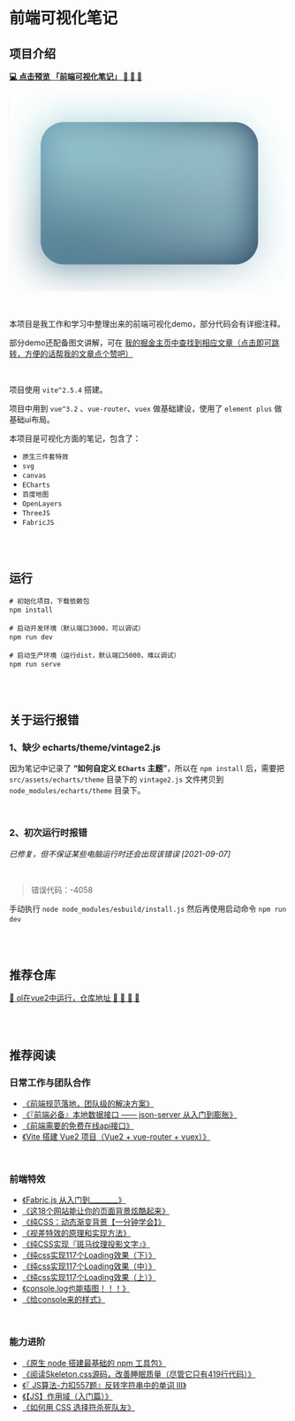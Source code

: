 # 前端可视化笔记

## 项目介绍
 **[:computer: 点击预览 「前端可视化笔记」 :rocket:  :rocket:  :rocket: ](http://k21vin.gitee.io/front-end-data-visualization)**

![](./preview.gif)

<br>

本项目是我工作和学习中整理出来的前端可视化demo，部分代码会有详细注释。

部分demo还配备图文讲解，可在 [我的掘金主页中查找到相应文章（点击即可跳转，方便的话帮我的文章点个赞吧）](https://juejin.cn/user/2673620576140030/posts)

<br>

项目使用 `vite^2.5.4` 搭建。

项目中用到 `vue^3.2` 、`vue-router`、`vuex` 做基础建设，使用了 `element plus` 做基础ui布局。

本项目是可视化方面的笔记，包含了：
- `原生三件套特效`
- `svg`
- `canvas`
- `ECharts`
- `百度地图`
- `OpenLayers`
- `ThreeJS`
- `FabricJS`

<br><br>

## 运行
```
# 初始化项目，下载依赖包
npm install

# 启动开发环境（默认端口3000，可以调试）
npm run dev

# 启动生产环境（运行dist，默认端口5000，难以调试）
npm run serve
```

<br><br>

## 关于运行报错


### 1、缺少 echarts/theme/vintage2.js

因为笔记中记录了 **“如何自定义 `ECharts` 主题”**，所以在 `npm install` 后，需要把 `src/assets/echarts/theme` 目录下的 `vintage2.js` 文件拷贝到 `node_modules/echarts/theme` 目录下。

<br>

### 2、初次运行时报错
*已修复，但不保证某些电脑运行时还会出现该错误 [2021-09-07]*

<br>

> 错误代码：-4058

手动执行 `node node_modules/esbuild/install.js`
然后再使用启动命令 `npm run dev`

<br><br>

## 推荐仓库
[:rocket: ol在vue2中运行，仓库地址  :rocket:  :rocket:  :rocket:  :rocket: ](https://gitee.com/k21vin/vue-openlayers)

<br><br>

## 推荐阅读

### 日常工作与团队合作

- [《前端规范落地，团队级的解决方案》](https://juejin.cn/post/7046171572129759262)
- [《『前端必备』本地数据接口 —— json-server 从入门到膨胀》](https://juejin.cn/post/7043424909472563208)
- [《前端需要的免费在线api接口》](https://juejin.cn/post/7041461420818432030)
- [《Vite 搭建 Vue2 项目（Vue2 + vue-router + vuex）》](https://juejin.cn/post/6988808776291713060)

<br>

### 前端特效

- [《Fabric.js 从入门到________》](https://juejin.cn/post/7026941253845516324)
- [《这18个网站能让你的页面背景炫酷起来》](https://juejin.cn/post/7044397764368662559)
- [《纯CSS：动态渐变背景【一分钟学会】》](https://juejin.cn/post/7040376300296470535)
- [《视差特效的原理和实现方法》](https://juejin.cn/post/7040283893106212895)
- [《纯CSS实现『斑马纹理投影文字』》](https://juejin.cn/post/7009637424611491848)
- [《纯css实现117个Loading效果（下）》](https://juejin.cn/post/7037660617779445796)
- [《纯css实现117个Loading效果（中）》](https://juejin.cn/post/7037636080539009038)
- [《纯css实现117个Loading效果（上）》](https://juejin.cn/post/7037036742985121800)
- [《console.log也能插图！！！》](https://juejin.cn/post/6913554505841770509)
- [《给console来的样式》](https://juejin.cn/post/6911337056678379534)

<br>

### 能力进阶

- [《原生 node 搭建最基础的 npm 工具包》](https://juejin.cn/post/6991300926099357709)
- [《阅读Skeleton.css源码，改善睡眠质量（尽管它只有419行代码）》](https://juejin.cn/post/7032103972085334024)
- [《『 JS算法-力扣557题』反转字符串中的单词 III》](https://juejin.cn/post/7011336873788309541)
- [《【JS】作用域（入门篇）》](https://juejin.cn/post/6957852122268794887)
- [《如何用 CSS 选择符杀死队友》](https://juejin.cn/post/6915047570226020359)